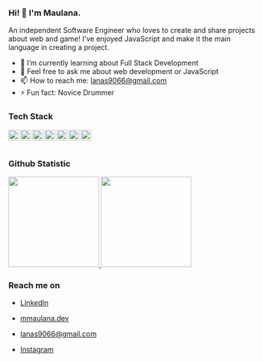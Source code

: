 ### Hi! 👋 I'm Maulana.

An independent Software Engineer who loves to create and share projects about web and game! I've enjoyed JavaScript and make it the main language in creating a project.

- 🌱 I’m currently learning about Full Stack Development
- 💬 Feel free to ask me about web development or JavaScript
- 📫 How to reach me: lanas9066@gmail.com
- ⚡ Fun fact: Novice Drummer

### Tech Stack
  <a href="https://www.javascript.com/"><img align="left" alt="JavaScript" title="JavaScript" width="21px" src="https://upload.wikimedia.org/wikipedia/commons/9/99/Unofficial_JavaScript_logo_2.svg" /></a>
  <a href="https://nodejs.org/"><img align="left" alt="NodeJS" title="NodeJS" width="21px" 
src="https://cdn-icons-png.flaticon.com/512/5968/5968322.png" /></a>
  <a href="https://reactjs.org/"><img align="left" alt="React" title="React" width="21px" 
src="https://cdn.worldvectorlogo.com/logos/react-2.svg" /></a>
  <a href="https://www.python.org/"><img align="left" alt="Python" title="Python" width="21px" 
src="https://upload.wikimedia.org/wikipedia/commons/c/c3/Python-logo-notext.svg" /></a>
  <a href="https://docs.microsoft.com/en-us/dotnet/csharp/"><img align="left" alt="C#" title="C#" width="21px" 
src="https://upload.wikimedia.org/wikipedia/commons/b/bd/Logo_C_sharp.svg" /></a>
  <a href="https://unity.com/"><img align="left" alt="Unity Engine" title="Unity Engine" width="21px" 
src="https://upload.wikimedia.org/wikipedia/commons/c/c4/Unity_2021.svg" /></a>
  <a href="https://dotnet.microsoft.com/"><img align="left" alt=".NET" title=".NET" width="21px" 
src="https://upload.wikimedia.org/wikipedia/commons/7/7d/Microsoft_.NET_logo.svg" /></a>
  <br>
  <br>
  
### Github Statistic
<p align="left">
<a href="https://github.com/Maulana79">
  <img height="180em" src="https://github-readme-stats-eight-theta.vercel.app/api?username=Maulana79&show_icons=true&theme=algolia&include_all_commits=true&count_private=true"/>
  <img height="180em" src="https://github-readme-stats-eight-theta.vercel.app/api/top-langs/?username=Maulana79&layout=compact&theme=algolia"/>
</a>
</p>

### Reach me on
- <a href="https://www.linkedin.com/in/muhammad-maulana-16ba062ab/">LinkedIn</a>
- <a href="https://portofoliomuhammadmaulana.vercel.app/">mmaulana.dev</a>

- lanas9066@gmail.com
- <a href="https://www.instagram.com/maulana_has229/">Instagram</a>
